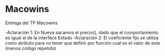 # Macowins
Entrega del TP Macowins

-Aclaración 1: En Nueva sacamos el precio(), dado que el comportamiento es igual al de la interface Estado
-Aclaración 2: El coeficiente fijo se utiliza como atributo para no tener que definir por función cual es el valor de este (menos código repetido)
